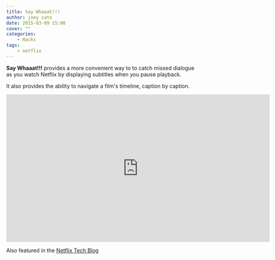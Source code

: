 ```yaml
---
title: Say Whaaat!!!
author: joey cato
date: 2015-03-09 15:00
cover: ""
categories:
    - Hacks
tags:
    - netflix
---
```


**Say Whaaat!!!** provides a more convenient way to to catch missed dialogue as you watch Netflix by displaying
subtitles when you pause playback.

It also provides the ability to navigate a film's timeline, caption by caption.

<iframe width="700" height="393" src="https://www.youtube.com/embed/dDOlyTA1jRA" frameborder="0" gesture="media" allow="encrypted-media" allowfullscreen></iframe>

Also featured in the [Netflix Tech Blog](https://netflixtechblog.com/netflix-hack-day-winter-2015-16dbae00de58)
